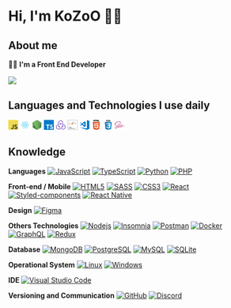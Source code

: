 # Hi, I'm KoZoO :man_technologist:

## About me

:man_technologist: <strong>I'm a Front End Developer</strong>


<img align='center' src="https://github-readme-stats.vercel.app/api?username=KoZooDev&show_icons=true">

## Languages and Technologies I use daily

<code><img height="20" src="https://raw.githubusercontent.com/github/explore/80688e429a7d4ef2fca1e82350fe8e3517d3494d/topics/javascript/javascript.png"></code>
<code><img height="20" src="https://raw.githubusercontent.com/github/explore/80688e429a7d4ef2fca1e82350fe8e3517d3494d/topics/react/react.png"></code>
<code><img height="20" src="https://raw.githubusercontent.com/github/explore/80688e429a7d4ef2fca1e82350fe8e3517d3494d/topics/nodejs/nodejs.png"></code>
<code><img height="20" src="https://raw.githubusercontent.com/github/explore/80688e429a7d4ef2fca1e82350fe8e3517d3494d/topics/typescript/typescript.png"></code>
<code><img height="20" src="https://raw.githubusercontent.com/github/explore/80688e429a7d4ef2fca1e82350fe8e3517d3494d/topics/redux/redux.png"></code>
<code><img height="20" src="https://raw.githubusercontent.com/github/explore/80688e429a7d4ef2fca1e82350fe8e3517d3494d/topics/styled-components/styled-components.png"></code>
<code><img height="20" src="https://raw.githubusercontent.com/github/explore/80688e429a7d4ef2fca1e82350fe8e3517d3494d/topics/visual-studio-code/visual-studio-code.png"></code>
<code><img height="20" src="https://raw.githubusercontent.com/github/explore/80688e429a7d4ef2fca1e82350fe8e3517d3494d/topics/html/html.png"></code>
<code><img height="20" src="https://raw.githubusercontent.com/github/explore/80688e429a7d4ef2fca1e82350fe8e3517d3494d/topics/css/css.png"></code>
<code><img height="20" src="https://raw.githubusercontent.com/github/explore/80688e429a7d4ef2fca1e82350fe8e3517d3494d/topics/sass/sass.png"></code>


## Knowledge

**Languages**
[![JavaScript](https://img.shields.io/badge/-JavaScript-black?style=flat-square&logo=javascript&link=https://github.com/KoZooDev/)](https://github.com/KoZooDev/)
[![TypeScript](https://img.shields.io/badge/-TypeScript-007ACC?style=flat-square&logo=typescript&link=https://github.com/KoZooDev/)](https://github.com/KoZooDev/)
[![Python](https://img.shields.io/badge/-Python-afd0ea?style=flat-square&logo=Python&link=https://github.com/KoZooDev/)](https://github.com/KoZooDev/)
[![PHP](https://img.shields.io/badge/-Php-afd0ea?style=flat-square&logo=Php&link=https://github.com/KoZooDev/)](https://github.com/KoZooDev/)

**Front-end / Mobile**
[![HTML5](https://img.shields.io/badge/-HTML5-E34F26?style=flat-square&logo=html5&logoColor=white&link=https://github.com/KoZooDev/)](https://github.com/KoZooDev/)
[![SASS](https://img.shields.io/badge/-SASS-ed9ac2?style=flat-square&logo=sass)](https://github.com/KoZooDev/)
[![CSS3](https://img.shields.io/badge/-CSS3-1572B6?style=flat-square&logo=css3&link=https://github.com/KoZooDev/)](https://github.com/KoZooDev/)
[![React](https://img.shields.io/badge/-React-black?style=flat-square&logo=react&link=https://github.com/KoZooDev/)](https://github.com/KoZooDev/)
[![Styled-components](https://img.shields.io/badge/-Styled%20Components-pink?style=flat-square&logo=styled-components)](https://github.com/KoZooDev/)
[![React Native](https://img.shields.io/badge/-ReactNative-black?style=flat-square&logo=react)](https://github.com/KoZooDev/)

**Design**
[![Figma](https://img.shields.io/badge/-Figma-ffbaba?style=flat-square&logo=figma)](https://github.com/KoZooDev/)

**Others Technologies**
[![Nodejs](https://img.shields.io/badge/-Nodejs-black?style=flat-square&logo=Node.js&link=https://github.com/KoZooDev/)](https://github.com/KoZooDev/)
[![Insomnia](https://img.shields.io/badge/-Insomnia-5849BE?style=flat-square&logo=Insomnia&link=https://github.com/KoZooDev/)](https://github.com/KoZooDev/)
[![Postman](https://img.shields.io/badge/-Postman-FFFFFF?style=flat-square&logo=Postman&link=https://github.com/KoZooDev/)](https://github.com/KoZooDev/)
[![Docker](https://img.shields.io/badge/-Docker-black?style=flat-square&logo=docker&link=https://github.com/KoZooDev/)](https://github.com/KoZooDev/)
[![GraphQL](https://img.shields.io/badge/-GraphQL-E10098?style=flat-square&logo=graphql&link=https://github.com/KoZooDev/)](https://github.com/KoZooDev/)
[![Redux](https://img.shields.io/badge/-Redux-764ABC?style=flat-square&logo=redux&link=https://github.com/KoZooDev/)](https://github.com/KoZooDev/)

**Database**
[![MongoDB](https://img.shields.io/badge/-MongoDB-black?style=flat-square&logo=mongodb&link=https://github.com/KoZooDev/)](https://github.com/KoZooDev/)
[![PostgreSQL](https://img.shields.io/badge/-PostgreSQL-336791?style=flat-square&logo=postgresql&link=https://github.com/KoZooDev/)](https://github.com/KoZooDev/)
[![MySQL](https://img.shields.io/badge/-MySQL-a0c4db?style=flat-square&logo=mysql&link=https://github.com/KoZooDev/)](https://github.com/KoZooDev/)
[![SQLite](https://img.shields.io/badge/-SQLite-003B57?style=flat-square&logo=sqlite&link=https://github.com/KoZooDev/)](https://github.com/KoZooDev/)


**Operational System**
[![Linux](https://img.shields.io/badge/-Linux-333333?style=flat-square&logo=Linux&link=https://github.com/KoZooDev/)](https://github.com/KoZooDev/)
[![Windows](https://img.shields.io/badge/-Windows-0078D6?style=flat-square&logo=Windows&link=https://github.com/KoZooDev/)](https://github.com/KoZooDev/)

**IDE**
[![Visual Studio Code](https://img.shields.io/badge/-Visual%20Studio%20Code-007ACC?style=flat-square&logo=VisualStudioCode&link=https://github.com/KoZooDev/)](https://github.com/KoZooDev/)

**Versioning and Communication**
[![GitHub](https://img.shields.io/badge/-GitHub-181717?style=flat-square&logo=github&link=https://github.com/KoZooDev/)](https://github.com/KoZooDev/)
[![Discord](https://img.shields.io/badge/-Discord-000000?style=flat-square&logo=Discord&link=https://github.com/KoZooDev/)](https://github.com/KoZooDev/)

